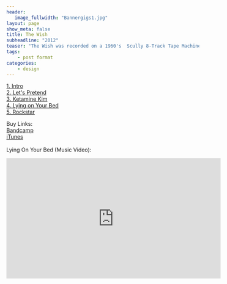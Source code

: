 ```yaml
---
header:
   image_fullwidth: "Bannergigs1.jpg"
layout: page
show_meta: false
title: The Wish
subheadline: "2012"
teaser: "The Wish was recorded on a 1960's  Scully 8-Track Tape Machine, using old school recording techniques. Available on Vinyl..."
tags:
    - post format
categories:
    - design 
---
```

<!--more-->
 <a href="https://longhairedmusic.bandcamp.com/album/the-wish">1. Intro</a><br>
 <a href="https://longhairedmusic.bandcamp.com/album/the-wish">2. Let's Pretend</a><br>
 <a href="https://longhairedmusic.bandcamp.com/album/the-wish">3. Ketamine Kim</a><br>
 <a href="https://youtu.be/Tmn6Moxiw5M">4. Lying on Your Bed</a><br>
 <a href="https://longhairedmusic.bandcamp.com/album/the-wish">5. Rockstar</a><br>

Buy Links:<br>
  <a href="https://longhairedmusic.bandcamp.com/album/the-wish">Bandcamp</a><br>
  <a href="https://itunes.apple.com/us/album/the-wish-ep/id688008076">iTunes</a><br><br>
  Lying On Your Bed (Music Video):<br>
  <iframe width="560" height="315" src="https://www.youtube.com/embed/Tmn6Moxiw5M" frameborder="0" allowfullscreen></iframe>
